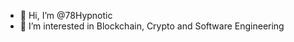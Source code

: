- 👋 Hi, I’m @78Hypnotic
- 👀 I’m interested in Blockchain, Crypto and Software Engineering  

<!---
78Hypnotic/78Hypnotic is a ✨ special ✨ repository because its `README.md` (this file) appears on your GitHub profile.
You can click the Preview link to take a look at your changes.
--->
